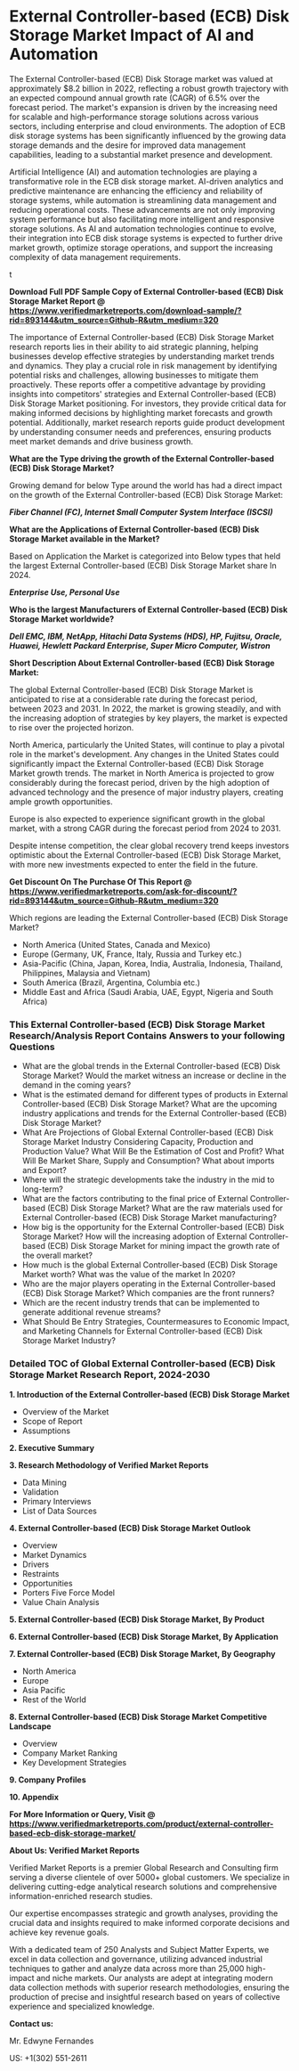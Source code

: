 <meta name="title" content="Global External Controller-based (ECB) Disk Storage Market Impact of AI and Automation"><meta name="description" content="The External Controller-based (ECB) Disk Storage market was valued at approximately $8.2 billion in 2022, reflecting a robust growth trajectory with an expected compou"><meta name="title" content="External Controller-based (ECB) Disk Storage Market Size, Share, Scope, Trends, Growth, Opportunities, Analysis, Forecast"><h1>External Controller-based (ECB) Disk Storage Market Impact of AI and Automation</h1><p>The External Controller-based (ECB) Disk Storage market was valued at approximately $8.2 billion in 2022, reflecting a robust growth trajectory with an expected compound annual growth rate (CAGR) of 6.5% over the forecast period. The market's expansion is driven by the increasing need for scalable and high-performance storage solutions across various sectors, including enterprise and cloud environments. The adoption of ECB disk storage systems has been significantly influenced by the growing data storage demands and the desire for improved data management capabilities, leading to a substantial market presence and development.</p><p>Artificial Intelligence (AI) and automation technologies are playing a transformative role in the ECB disk storage market. AI-driven analytics and predictive maintenance are enhancing the efficiency and reliability of storage systems, while automation is streamlining data management and reducing operational costs. These advancements are not only improving system performance but also facilitating more intelligent and responsive storage solutions. As AI and automation technologies continue to evolve, their integration into ECB disk storage systems is expected to further drive market growth, optimize storage operations, and support the increasing complexity of data management requirements.</p>t</p><p id="" class=""><strong>Download Full PDF Sample Copy of External Controller-based (ECB) Disk Storage Market Report @ <a href="https://www.verifiedmarketreports.com/download-sample/?rid=893144&utm_source=Github-R&utm_medium=320" target="_blank">https://www.verifiedmarketreports.com/download-sample/?rid=893144&utm_source=Github-R&utm_medium=320</a></strong></p><p>The importance of&nbsp;External Controller-based (ECB) Disk Storage Market research reports lies in their ability to aid strategic planning, helping businesses develop effective strategies by understanding market trends and dynamics. They play a crucial role in risk management by identifying potential risks and challenges, allowing businesses to mitigate them proactively. These reports offer a competitive advantage by providing insights into competitors' strategies and External Controller-based (ECB) Disk Storage Market positioning. For investors, they provide critical data for making informed decisions by highlighting market forecasts and growth potential. Additionally, market research reports guide product development by understanding consumer needs and preferences, ensuring products meet market demands and drive business growth.</p><p><strong>What are the&nbsp;Type driving the growth of the External Controller-based (ECB) Disk Storage Market?</strong></p><p id="" class="">Growing demand for below Type around the world has had a direct impact on the growth of the External Controller-based (ECB) Disk Storage Market:</p><em><strong>Fiber Channel (FC), Internet Small Computer System Interface (ISCSI)</strong></em></p><strong>What are the&nbsp;Applications&nbsp;of External Controller-based (ECB) Disk Storage Market available in the Market?</strong></p><p id="" class="">Based on Application the Market is categorized into Below types that held the largest External Controller-based (ECB) Disk Storage Market share In 2024.</p><em><strong>Enterprise Use, Personal Use</strong></em></p><strong>Who is the largest Manufacturers of External Controller-based (ECB) Disk Storage Market worldwide?</strong></p><p><em><strong>Dell EMC, IBM, NetApp, Hitachi Data Systems (HDS), HP, Fujitsu, Oracle, Huawei, Hewlett Packard Enterprise, Super Micro Computer, Wistron</strong></em></p><p id="" class=""><strong>Short Description About External Controller-based (ECB) Disk Storage Market:</strong></p><p>The global External Controller-based (ECB) Disk Storage Market is anticipated to rise at a considerable rate during the forecast period, between 2023 and 2031. In 2022, the market is growing steadily, and with the increasing adoption of strategies by key players, the market is expected to rise over the projected horizon.</p><p>North America, particularly the United States, will continue to play a pivotal role in the market's development. Any changes in the United States could significantly impact the External Controller-based (ECB) Disk Storage Market growth trends. The market in North America is projected to grow considerably during the forecast period, driven by the high adoption of advanced technology and the presence of major industry players, creating ample growth opportunities.</p><p>Europe is also expected to experience significant growth in the global market, with a strong CAGR during the forecast period from 2024 to 2031.</p><p>Despite intense competition, the clear global recovery trend keeps investors optimistic about the External Controller-based (ECB) Disk Storage Market, with more new investments expected to enter the field in the future.</p><p id="" class=""><strong>Get Discount On The Purchase Of This Report @ <a href="https://www.verifiedmarketreports.com/ask-for-discount/?rid=893144&utm_source=Github-R&utm_medium=320" target="_blank">https://www.verifiedmarketreports.com/ask-for-discount/?rid=893144&utm_source=Github-R&utm_medium=320</a></strong></p>Which regions are leading the External Controller-based (ECB) Disk Storage Market?</p><ul><li>North America (United States, Canada and Mexico)</li><li>Europe (Germany, UK, France, Italy, Russia and Turkey etc.)</li><li>Asia-Pacific (China, Japan, Korea, India, Australia, Indonesia, Thailand, Philippines, Malaysia and Vietnam)</li><li>South America (Brazil, Argentina, Columbia etc.)</li><li>Middle East and Africa (Saudi Arabia, UAE, Egypt, Nigeria and South Africa)</li></ul><h3 id="" class="">This External Controller-based (ECB) Disk Storage Market Research/Analysis Report Contains Answers to your following Questions</h3><ul><li>What are the global trends in the External Controller-based (ECB) Disk Storage Market? Would the market witness an increase or decline in the demand in the coming years?</li><li>What is the estimated demand for different types of products in External Controller-based (ECB) Disk Storage Market? What are the upcoming industry applications and trends for the External Controller-based (ECB) Disk Storage Market?</li><li>What Are Projections of Global External Controller-based (ECB) Disk Storage Market Industry Considering Capacity, Production and Production Value? What Will Be the Estimation of Cost and Profit? What Will Be Market Share, Supply and Consumption? What about imports and Export?</li><li>Where will the strategic developments take the industry in the mid to long-term?</li><li>What are the factors contributing to the final price of External Controller-based (ECB) Disk Storage Market? What are the raw materials used for External Controller-based (ECB) Disk Storage Market manufacturing?</li><li>How big is the opportunity for the External Controller-based (ECB) Disk Storage Market? How will the increasing adoption of External Controller-based (ECB) Disk Storage Market for mining impact the growth rate of the overall market?</li><li>How much is the global External Controller-based (ECB) Disk Storage Market worth? What was the value of the market In 2020?</li><li>Who are the major players operating in the External Controller-based (ECB) Disk Storage Market? Which companies are the front runners?</li><li>Which are the recent industry trends that can be implemented to generate additional revenue streams?</li><li>What Should Be Entry Strategies, Countermeasures to Economic Impact, and Marketing Channels for External Controller-based (ECB) Disk Storage Market Industry?</li></ul><h3 id="" class="">Detailed TOC of Global External Controller-based (ECB) Disk Storage Market Research Report, 2024-2030</h3><p id="" class=""><strong>1. Introduction of the External Controller-based (ECB) Disk Storage Market</strong></p><ul><li>Overview of the Market</li><li>Scope of Report</li><li>Assumptions</li></ul><p id="" class=""><strong>2. Executive Summary</strong></p><p id="" class=""><strong>3. Research Methodology of Verified Market Reports</strong></p><ul><li>Data Mining</li><li>Validation</li><li>Primary Interviews</li><li>List of Data Sources</li></ul><p id="" class=""><strong>4. External Controller-based (ECB) Disk Storage Market Outlook</strong></p><ul><li>Overview</li><li>Market Dynamics</li><li>Drivers</li><li>Restraints</li><li>Opportunities</li><li>Porters Five Force Model</li><li>Value Chain Analysis</li></ul><p id="" class=""><strong>5. External Controller-based (ECB) Disk Storage Market, By Product</strong></p><p id="" class=""><strong>6. External Controller-based (ECB) Disk Storage Market, By Application</strong></p><p id="" class=""><strong>7. External Controller-based (ECB) Disk Storage Market, By Geography</strong></p><ul><li>North America</li><li>Europe</li><li>Asia Pacific</li><li>Rest of the World</li></ul><p id="" class=""><strong>8. External Controller-based (ECB) Disk Storage Market Competitive Landscape</strong></p><ul><li>Overview</li><li>Company Market Ranking</li><li>Key Development Strategies</li></ul><p id="" class=""><strong>9. Company Profiles</strong></p><p id="" class=""><strong>10. Appendix</strong></p><p id="" class=""><strong>For More Information or Query, Visit @ <a href="https://www.verifiedmarketreports.com/product/external-controller-based-ecb-disk-storage-market/" target="_blank">https://www.verifiedmarketreports.com/product/external-controller-based-ecb-disk-storage-market/</a></strong></p><p id="" class=""><strong>About Us: Verified Market Reports</strong></p><p id="" class="">Verified Market Reports is a premier Global Research and Consulting firm serving a diverse clientele of over 5000+ global customers. We specialize in delivering cutting-edge analytical research solutions and comprehensive information-enriched research studies.</p><p id="" class="">Our expertise encompasses strategic and growth analyses, providing the crucial data and insights required to make informed corporate decisions and achieve key revenue goals.</p><p id="" class="">With a dedicated team of 250 Analysts and Subject Matter Experts, we excel in data collection and governance, utilizing advanced industrial techniques to gather and analyze data across more than 25,000 high-impact and niche markets. Our analysts are adept at integrating modern data collection methods with superior research methodologies, ensuring the production of precise and insightful research based on years of collective experience and specialized knowledge.</p><p id="" class=""><strong>Contact us:</strong></p><p id="" class="">Mr. Edwyne Fernandes</p><p id="" class="">US: +1(302) 551-2611</p>